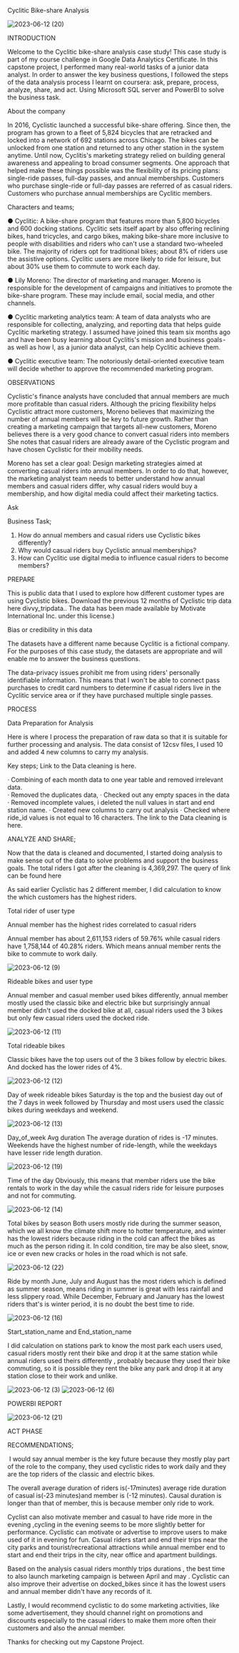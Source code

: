 Cyclitic Bike-share Analysis

![2023-06-12 (20)](https://github.com/Kayteeseun/cyclistic-Casestudy/assets/132163855/b40a64c1-3896-483c-b3ef-ffcd1e16ff42)

INTRODUCTION

Welcome to the Cyclitic bike-share analysis case study! This case study is part of my course challenge in Google Data Analytics Certificate. In this capstone project, I performed many real-world tasks of a junior data analyst. In order to answer the key business questions, I followed the steps of the data analysis process I learnt on coursera: ask, prepare, process, analyze, share, and act. Using Microsoft SQL server and PowerBI to solve the business task.

About the company

In 2016, Cyclistic launched a successful bike-share offering. Since then, the program has grown to a fleet of 5,824 bicycles that are retracked and locked into a network of 692 stations across Chicago. The bikes can be unlocked from one station and returned to any other station in the system anytime.
Until now, Cyclitis's marketing strategy relied on building general awareness and appealing to broad consumer segments. One approach that helped make these things possible was the flexibility of its pricing plans: single-ride passes, full-day passes, and annual memberships. Customers who purchase single-ride or full-day passes are referred of as casual riders. Customers who purchase annual memberships are Cyclitic members.

Characters and teams;

● Cyclitic: A bike-share program that features more than 5,800 bicycles and 600 docking stations. Cyclitic sets itself apart by also offering reclining bikes, hand tricycles, and cargo bikes, making bike-share more inclusive to people with disabilities and riders who can't use a standard two-wheeled bike. The majority of riders opt for traditional bikes; about 8% of riders use the assistive options. Cyclitic users are more likely to ride for leisure, but about 30% use them to commute to work each day.

● Lily Moreno: The director of marketing and manager. Moreno is responsible for the development of campaigns and initiatives to promote the bike-share program. These may include email, social media, and other channels.

● Cyclitic marketing analytics team: A team of data analysts who are responsible for collecting, analyzing, and reporting data that helps guide Cyclitic marketing strategy. I assumed have joined this team six months ago and have been busy learning about Cyclitis's mission and business goals - as well as how I, as a junior data analyst, can help Cyclitic achieve them.

● Cyclitic executive team: The notoriously detail-oriented executive team will decide whether to approve the recommended marketing program.

OBSERVATIONS

Cyclistic's finance analysts have concluded that annual members are much more profitable than casual riders. Although the pricing flexibility helps Cyclistic attract more customers, Moreno believes that maximizing the number of annual members will be key to future growth. Rather than creating a marketing campaign that targets all-new customers, Moreno believes there is a very good chance to convert casual riders into members She notes that casual riders are already aware of the Cyclistic program and have chosen Cyclistic for their mobility needs.

Moreno has set a clear goal: Design marketing strategies aimed at converting casual riders into annual members. In order to do that, however, the marketing analyst team needs to better understand how annual members and casual riders differ, why casual riders would buy a membership, and how digital media could affect their marketing tactics.

Ask

Business Task;

1. How do annual members and casual riders use Cyclistic bikes differently?
2. Why would casual riders buy Cyclistic annual memberships?
3. How can Cyclitic use digital media to influence casual riders to become members?

PREPARE

This is public data that I used to explore how different customer types are using Cyclistic bikes. Download the previous 12 months of Cyclistic trip data here divvy_tripdata.. The data has been made available by Motivate International Inc. under this license.)

Bias or credibility in this data

The datasets have a different name because Cyclitic is a fictional company. For the purposes of this case study, the datasets are appropriate and will enable me to answer the business questions.

The data-privacy issues prohibit me from using riders' personally identifiable information. This means that I won't be able to connect pass purchases to credit card numbers to determine if casual riders live in the Cyclitic service area or if they have purchased multiple single passes.

PROCESS

Data Preparation for Analysis

Here is where I process the preparation of raw data so that it is suitable for further processing and analysis. The data consist of 12csv files, I used 10 and added 4 new columns to carry my analysis.

Key steps; Link to the Data cleaning is here.

· Combining of each month data to one year table and removed irrelevant data.    
· Removed the duplicates data,
· Checked out any empty spaces in the data
· Removed incomplete values, i deleted the null values in start and end station name.
· Created new columns to carry out analysis
· Checked where ride_id values is not equal to 16 characters.
The link to the Data cleaning is here.

ANALYZE AND SHARE;

Now that the data is cleaned and documented, I started doing analysis to make sense out of the data to solve problems and support the business goals. The total riders I got after the cleaning is 4,369,297. The query of link can be found here 


As said earlier Cyclistic has 2 different member, I did calculation to know the which customers has the highest riders.

Total rider of user type

Annual member has the highest rides correlated to casual riders

Annual member has about 2,611,153 riders of 59.76% while casual riders have 1,758,144 of 40.28% riders. Which means annual member rents the bike to commute to work daily.

![2023-06-12 (9)](https://github.com/Kayteeseun/cyclistic-Casestudy/assets/132163855/134a1beb-99ea-4d9d-b529-072b1a46a0df)

Rideable bikes and user type

Annual member and casual member used bikes differently, annual member mostly used the classic bike and electric bike but surprisingly annual member didn't used the docked bike at all, casual riders used the 3 bikes but only few casual riders used the docked ride.

![2023-06-12 (11)](https://github.com/Kayteeseun/cyclistic-Casestudy/assets/132163855/56606d57-5911-4ab0-ba2b-d70a627cbfb8)


Total rideable bikes

Classic bikes have the top users out of the 3 bikes follow by electric bikes. And docked has the lower rides of 4%.

![2023-06-12 (12)](https://github.com/Kayteeseun/cyclistic-Casestudy/assets/132163855/fee1a139-e8e6-4ff6-aa2e-3d33a39e4386)

Day of week rideable bikes
Saturday is the top and the busiest day out of the 7 days in week followed by Thursday and most users used the classic bikes during weekdays and weekend.


![2023-06-12 (13)](https://github.com/Kayteeseun/cyclistic-Casestudy/assets/132163855/87c94f3d-fe7a-4294-b902-d42c55b008e0)

Day_of_week Avg duration
The average duration of rides is -17 minutes. Weekends have the highest number of ride-length, while the weekdays have lesser ride length duration.

![2023-06-12 (19)](https://github.com/Kayteeseun/cyclistic-Casestudy/assets/132163855/63065412-ef21-4655-8145-7de2b5dcb2ae)



Time of the day
Obviously, this means that member riders use the bike rentals to work in the day while the casual riders ride for leisure purposes and not for commuting.

![2023-06-12 (14)](https://github.com/Kayteeseun/cyclistic-Casestudy/assets/132163855/ac96c3e2-92e6-4170-96ad-92076df9f9af)


Total bikes by season
Both users mostly ride during the summer season, which we all know the climate shift more to hotter temperature, and winter has the lowest riders because riding in the cold can affect the bikes as much as the person riding it. In cold condition, tire may be also sleet, snow, ice or even new cracks or holes in the road which is not safe.

![2023-06-12 (22)](https://github.com/Kayteeseun/cyclistic-Casestudy/assets/132163855/ad0247dc-4708-4564-857b-b8ece28402dd)


Ride by month
June, July and August has the most riders which is defined as summer season, means riding in summer is great with less rainfall and less slippery road. While December, February and January has the lowest riders that's is winter period, it is no doubt the best time to ride.


![2023-06-12 (16)](https://github.com/Kayteeseun/cyclistic-Casestudy/assets/132163855/3a1c7a6e-ae1a-43b5-9481-83f3eaaf2d9c)


Start_station_name and End_station_name

I did calculation on stations park to know the most park each users used, casual riders mostly rent their bike and drop it at the same station while annual riders used theirs differently , probably because they used their bike commuting, so it is possible they rent the bike any park and drop it at any station close to their work and unlike.


![2023-06-12 (3)](https://github.com/Kayteeseun/cyclistic-Casestudy/assets/132163855/fe95ca54-f4c5-421f-acff-64ad227eca44)
![2023-06-12 (6)](https://github.com/Kayteeseun/cyclistic-Casestudy/assets/132163855/90acb48b-16f7-4db4-a1d6-a782d9fc3b93)


POWERBI REPORT
 
 ![2023-06-12 (21)](https://github.com/Kayteeseun/cyclistic-Casestudy/assets/132163855/02dba6d6-5bb5-4284-9573-8ffe05271aff)

ACT PHASE

RECOMMENDATIONS;

 I would say annual member is the key future because they mostly play part of the role to the company, they used cyclistic rides to work daily and they are the top riders of the classic and electric bikes.
 
The overall average duration of riders is(-17minutes) average ride duration of casual is(-23 minutes)and member is (-12 minutes). Causal duration is longer than that of member, this is because member only ride to work.

Cyclist can also motivate member and casual to have ride more in the evening ,cycling in the evening seems to be more slightly better for performance. Cyclistic can motivate or advertise to improve users to make used of it in evening for fun.
Casual riders start and end their trips near the city parks and tourist/recreational attractions while annual member end to start and end their trips in the city, near office and apartment buildings.

Based on the analysis casual riders monthly trips durations , the best time to also launch marketing campaign is between April and may .
Cyclistic can also improve their advertise on docked_bikes since it has the lowest users and annual  member didn't have any records of it.

Lastly, I would recommend cyclistic to do some marketing activities, like some advertisement, they should channel right on promotions and discounts especially to the casual riders to make them more often their customers and also the annual member.

Thanks for checking out my Capstone Project.













